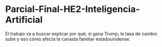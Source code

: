 # Parcial-Final-HE2-Inteligencia-Artificial
El trabajo va a buscar explicar por qué, si gana Trump, la tasa de cambio sube y eso cómo afecta la canasta familiar estadounidense.  
